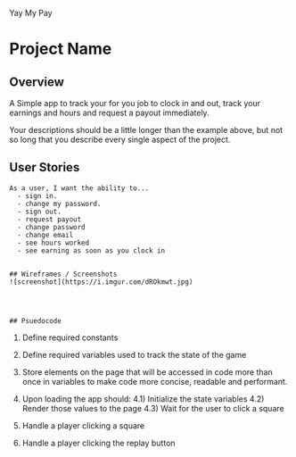 Yay My Pay
# Project Name

## Overview
A Simple app to track your for you job to clock in and out, track your earnings and hours and request a payout immediately.

Your descriptions should be a little longer than the example above, but not so long that you describe every single aspect of the project.

## User Stories

```
As a user, I want the ability to... 
  - sign in. 
  - change my password. 
  - sign out. 
  - request payout 
  - change password 
  - change email
  - see hours worked
  - see earning as soon as you clock in 
  

## Wireframes / Screenshots
![screenshot](https://i.imgur.com/dROkmwt.jpg)




## Psuedocode

```
1) Define required constants

2) Define required variables used to track the state of the game

3) Store elements on the page that will be accessed in code more than once in variables to make code more concise, readable and performant.

4) Upon loading the app should:
  4.1) Initialize the state variables
  4.2) Render those values to the page
  4.3) Wait for the user to click a square

5) Handle a player clicking a square

6) Handle a player clicking the replay button
``` 